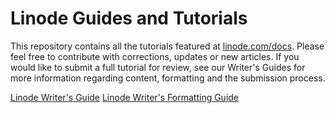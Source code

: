 Linode Guides and Tutorials
====================

This repository contains all the tutorials featured at [linode.com/docs](https://linode.com/docs). Please feel free to contribute with corrections, updates or new articles. If you would like to submit a full tutorial for review, see our Writer's Guides for more information regarding content, formatting and the submission process.
 
[Linode Writer's Guide](https://linode.com/docs/linode-writers-guide)
[Linode Writer's Formatting Guide](https://linode.com/docs/linode-writers-formatting-guide)
